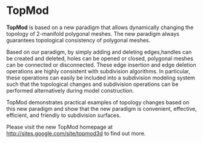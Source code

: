 # TopMod #

**TopMod** is based on a new paradigm that allows dynamically changing the topology of 2-manifold polygonal meshes. The new paradigm always guarantees topological consistency of polygonal meshes.

Based on our paradigm, by simply adding and deleting edges,handles can be created and deleted, holes can be opened or closed, polygonal meshes can be connected or disconnected. These edge insertion and edge deletion operations are highly consistent with subdivision algorithms. In particular, these operations can easily be included into a subdivision modeling system such that the topological changes and subdivision operations can be performed alternatively during model construction.

TopMod demonstrates practical examples of topology changes based on this new paradigm and show that the new paradigm is convenient, effective, efficient, and friendly to subdivision surfaces.

Please visit the new TopMod homepage at http://sites.google.com/site/topmod3d to find out more.